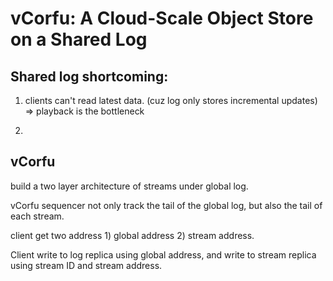# vCorfu: A Cloud-Scale Object Store on a Shared Log

## Shared log shortcoming:

1. clients can't read latest data. (cuz log only stores incremental updates) => playback is the bottleneck

2. 


## vCorfu

build a two layer architecture of streams under global log.

vCorfu sequencer not only track the tail of the global log, but also the tail of each stream.

client get two address 1) global address 2) stream address.

Client write to log replica using global address, and write to stream replica using stream ID and stream address.
